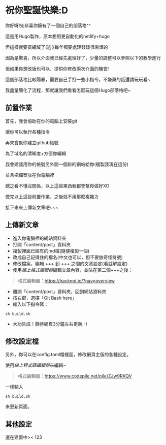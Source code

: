 # 祝你聖誕快樂:D

你好呀!先恭喜你擁有了一個自己的部落格^^

這是用Hugo製作，原本想用更自動化的netlify+hugo

但這樣就要買網域了(逃((每年都要處理錢錢很麻煩的

因為是驚喜，所以介面我已經先處理好了，少量的調整可以參照以下的教學進行

但如果你想改版也可以，提供你修改兩次介面的機會!


這個部落格比較陽春，需要自己手打一些小指令，不嫌棄的話還請玩玩看~

我盡量簡化了流程，那就讓我們看看怎麼玩這個Hugo部落格吧~

## 前置作業

首先，我會協助在你的電腦上安裝git

讓你可以執行各種指令

再來會幫你建立github帳號

為了域名的清晰度+方便你編輯

我會建議用你的帳號另外開一個新的網站給你(複製我現在這份)

並且把檔案放在你電腦裡

總之看不懂沒關係，以上這些東西我都會幫你做好XD


做完以上這些前置作業，之後就不用那麼複雜ㄌ

接下來來上傳新文章吧~~~

## 上傳新文章
* 進入你電腦裡的網站資料夾
* 打開「content/post」資料夾
* 複製裡面已經有的md檔(隨便複製一個)
* 改成自己記得住的檔名(中文也可以，但不要放奇怪符號)
* 修改檔案，編輯 +++ 到 +++ 之間的文章設定(看註解設定)
* 使用*線上格式編輯器*編輯文章內容，並貼在第二個+++之後：
> 格式編輯器：https://hackmd.io/?nav=overview
* 離開「content/post」資料夾，回到網站資料夾
* 按右鍵，選擇「Git Bash here」
* 輸入以下指令碼：
```
sh build.sh
```
* 大功告成！靜待網頁3分鐘左右更新:-)

## 修改設定檔
另外，你可以在config.toml檔裡面，修改網頁主版的各種設定。

使用*線上程式碼編輯器*來編輯~

> 格式編輯器：https://www.codepile.net/pile/ZJw9RKQV

一樣輸入
```
sh build.sh
```
來更新頁面。

## 其他設定
還在建置中><
123
